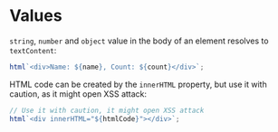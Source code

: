 # Values

`string`, `number` and `object` value in the body of an element resolves to `textContent`:

```javascript
html`<div>Name: ${name}, Count: ${count}</div>`;
```

HTML code can be created by the `innerHTML` property, but use it with caution, as it might open XSS attack:

```javascript
// Use it with caution, it might open XSS attack
html`<div innerHTML="${htmlCode}"></div>`;
```